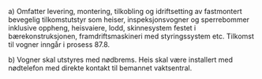a) Omfatter levering, montering, tilkobling og idriftsetting av fastmontert bevegelig tilkomstutstyr som heiser, inspeksjonsvogner og sperrebommer inklusive oppheng, heisvaiere, lodd, skinnesystem festet i bærekonstruksjonen, framdriftsmaskineri med styringssystem etc.
Tilkomst til vogner inngår i prosess 87.8.

b) Vogner skal utstyres med nødbrems. Heis skal være installert med nødtelefon med direkte kontakt til bemannet vaktsentral.

